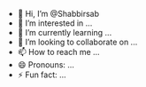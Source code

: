 - 👋 Hi, I’m @Shabbirsab
- 👀 I’m interested in ...
- 🌱 I’m currently learning ...
- 💞️ I’m looking to collaborate on ...
- 📫 How to reach me ...
- 😄 Pronouns: ...
- ⚡ Fun fact: ...

<!---
Shabbirsab/Shabbirsab is a ✨ special ✨ repository because its `README.md` (this file) appears on your GitHub profile.
You can click the Preview link to take a look at your changes.
--->
